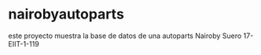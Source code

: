 # nairobyautoparts
este proyecto muestra la base de datos de una autoparts Nairoby Suero 17-EIIT-1-119
